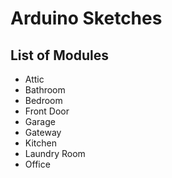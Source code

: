 # Arduino Sketches

## List of Modules

- Attic
- Bathroom
- Bedroom
- Front Door
- Garage
- Gateway
- Kitchen
- Laundry Room
- Office
